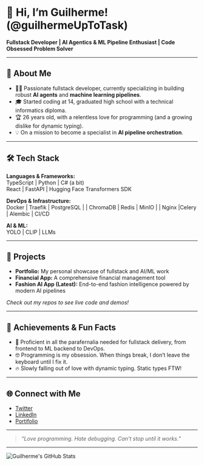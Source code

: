 # 👋 Hi, I’m Guilherme! (@guilhermeUpToTask)

**Fullstack Developer | AI Agentics & ML Pipeline Enthusiast | Code Obsessed Problem Solver**

---

## 🚀 About Me

- 🧑‍💻 Passionate fullstack developer, currently specializing in building robust **AI agents** and **machine learning pipelines**.
- 🎓 Started coding at 14, graduated high school with a technical informatics diploma.
- 🏆 26 years old, with a relentless love for programming (and a growing dislike for dynamic typing).
- 💡 On a mission to become a specialist in **AI pipeline orchestration**.

---

## 🛠️ Tech Stack

**Languages & Frameworks:**  
TypeScript | Python | C# (a bit)  
React | FastAPI | Hugging Face Transformers SDK

**DevOps & Infrastructure:**  
Docker | Traefik | PostgreSQL | | ChromaDB | Redis | MinIO | | Nginx |Celery | Alembic | CI/CD 

**AI & ML:**  
YOLO | CLIP | LLMs

---

## 📂 Projects

- **Portfolio:** My personal showcase of fullstack and AI/ML work  
- **Financial App:** A comprehensive financial management tool  
- **Fashion AI App (Latest):** End-to-end fashion intelligence powered by modern AI pipelines

*Check out my repos to see live code and demos!*

---

## 📜 Achievements & Fun Facts

- 🏅 Proficient in all the parafernalia needed for fullstack delivery, from frontend to ML backend to DevOps.
- 🤓 Programming is my obsession. When things break, I don’t leave the keyboard until I fix it.
- 🔥 Slowly falling out of love with dynamic typing. Static types FTW!

---

## 🌐 Connect with Me

- [Twitter](https://x.com/Guilher25989037)  
- [LinkedIn](https://www.linkedin.com/in/guilherme-augusto-matos-a7aaa9279/)
- [Portifolio](https://portifolio-guilherme-augusto.vercel.app/)

---

> *“Love programming. Hate debugging. Can’t stop until it works.”*

---

![Guilherme's GitHub Stats](https://github-readme-stats.vercel.app/api?username=guilhermeUpToTask&show_icons=true&theme=radical)
